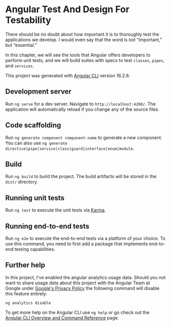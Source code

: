 # Angular Test And Design For Testability

There should be no doubt about how important it is to thoroughly test the applications we develop. I would even say that the word is not “important,” but “essential."

In this chapter, we will see the tools that Angular offers developers to perform unit tests, and we will build suites with specs to test `classes`, `pipes`, and `services`.

This project was generated with [Angular CLI](https://github.com/angular/angular-cli) version 16.2.6.

## Development server

Run `ng serve` for a dev server. Navigate to `http://localhost:4200/`. The application will automatically reload if you change any of the source files.

## Code scaffolding

Run `ng generate component component-name` to generate a new component. You can also use `ng generate directive|pipe|service|class|guard|interface|enum|module`.

## Build

Run `ng build` to build the project. The build artifacts will be stored in the `dist/` directory.

## Running unit tests

Run `ng test` to execute the unit tests via [Karma](https://karma-runner.github.io).

## Running end-to-end tests

Run `ng e2e` to execute the end-to-end tests via a platform of your choice. To use this command, you need to first add a package that implements end-to-end testing capabilities.

## Further help

In this project, I've enabled the angular analytics usage data. Should you not want to share usage data about this project with the Angular Team at Google under [Google's Privacy Policy](https://policies.google.com/privacy) the following command will disable this feature entirely:

`ng analytics disable`

To get more help on the Angular CLI use `ng help` or go check out the [Angular CLI Overview and Command Reference](https://angular.io/cli) page.
